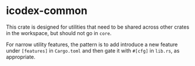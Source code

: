 # icodex-common

This crate is designed for utilities that need to be shared across other crates in the workspace, but should not go in `core`.

For narrow utility features, the pattern is to add introduce a new feature under `[features]` in `Cargo.toml` and then gate it with `#[cfg]` in `lib.rs`, as appropriate.
